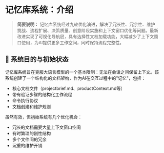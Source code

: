 # 记忆库系统：介绍

> **简要说明：** 记忆库系统经过九轮优化演进，解决了冗长性、冗余性、维护挑战、流程扩展、决策质量、创意阶段实施和上下文窗口优化等问题。最新改进实现了可视化导航层，具有选择性文档加载功能，大幅减少了上下文窗口使用，为AI提供更多工作空间，同时保持流程完整性。

## 🎯 系统目的与初始状态

记忆库系统旨在克服大语言模型的一个基本限制：无法在会话之间保留上下文。该系统创建了一个结构化的文档架构，作为AI在交互过程中的"记忆"，包括：

- 核心文档文件（projectbrief.md、productContext.md等）
- 带有验证步骤的结构化工作流程
- 命令执行协议
- 文档创建和维护规则

虽然有效，但初始系统有几个优化机会：
- 冗长的文档需要大量上下文窗口空间
- 有时繁琐的刚性结构
- 多个文件间的冗余
- 沉重的维护开销 